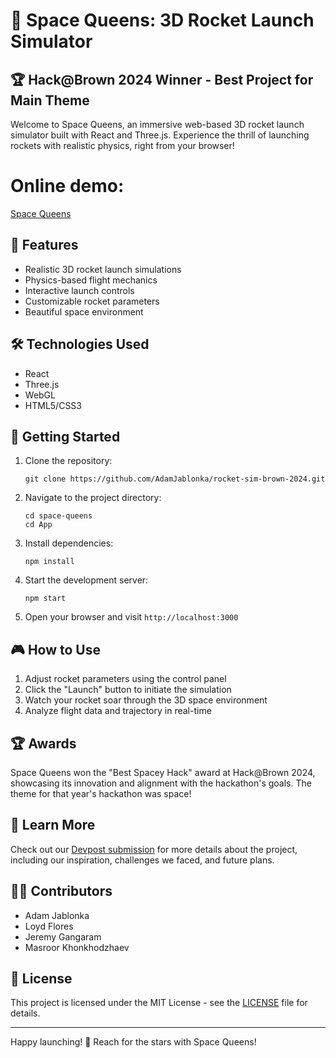 # 🚀 Space Queens: 3D Rocket Launch Simulator

## 🏆 Hack@Brown 2024 Winner - Best Project for Main Theme

Welcome to Space Queens, an immersive web-based 3D rocket launch simulator built with React and Three.js. Experience the thrill of launching rockets with realistic physics, right from your browser!

# Online demo:
[Space Queens](https://spaceq.tech/)

## 🌟 Features

- Realistic 3D rocket launch simulations
- Physics-based flight mechanics
- Interactive launch controls
- Customizable rocket parameters
- Beautiful space environment

## 🛠️ Technologies Used

- React
- Three.js
- WebGL
- HTML5/CSS3

## 🚀 Getting Started

1. Clone the repository:
   ```
   git clone https://github.com/AdamJablonka/rocket-sim-brown-2024.git
   ```

2. Navigate to the project directory:
   ```
   cd space-queens
   cd App
   ```

3. Install dependencies:
   ```
   npm install
   ```

4. Start the development server:
   ```
   npm start
   ```

5. Open your browser and visit `http://localhost:3000`

## 🎮 How to Use

1. Adjust rocket parameters using the control panel
2. Click the "Launch" button to initiate the simulation
3. Watch your rocket soar through the 3D space environment
4. Analyze flight data and trajectory in real-time

## 🏆 Awards

Space Queens won the "Best Spacey Hack" award at Hack@Brown 2024, showcasing its innovation and alignment with the hackathon's goals. The theme for that year's hackathon was space!

## 🔗 Learn More

Check out our [Devpost submission](https://devpost.com/software/spacequeens) for more details about the project, including our inspiration, challenges we faced, and future plans.

## 👩‍💻 Contributors

- Adam Jablonka
- Loyd Flores
- Jeremy Gangaram
- Masroor Khonkhodzhaev

## 📄 License

This project is licensed under the MIT License - see the [LICENSE](LICENSE) file for details.

---

Happy launching! 🌠 Reach for the stars with Space Queens!
